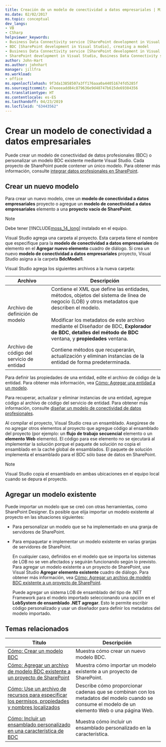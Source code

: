 ```yaml
---
title: Creación de un modelo de conectividad a datos empresariales | Microsoft Docs
ms.date: 02/02/2017
ms.topic: conceptual
dev_langs:
- VB
- CSharp
helpviewer_keywords:
- Business Data Connectivity service [SharePoint development in Visual Studio], model
- BDC [SharePoint development in Visual Studio], creating a model
- Business Data Connectivity service [SharePoint development in Visual Studio], creating a model
- SharePoint development in Visual Studio, Business Data Connectivity service
author: John-Hart
ms.author: johnhart
manager: jillfra
ms.workload:
- office
ms.openlocfilehash: 9f3da13858507a3ff176aaa0a44051674fd5285f
ms.sourcegitcommit: 47eeeeadd84c879636e9d48747b615de69384356
ms.translationtype: HT
ms.contentlocale: es-ES
ms.lasthandoff: 04/23/2019
ms.locfileid: "63443562"
---
```

# <a name="create-a-business-data-connectivity-model"></a>Crear un modelo de conectividad a datos empresariales
  Puede crear un modelo de conectividad de datos profesionales (BDC) o personalizar un modelo BDC existente mediante Visual Studio. Cada proyecto de SharePoint puede contener un único modelo. Para obtener más información, consulte [integrar datos profesionales en SharePoint](../sharepoint/integrating-business-data-into-sharepoint.md).

## <a name="create-a-new-model"></a>Crear un nuevo modelo
 Para crear un nuevo modelo, cree un **modelo de conectividad a datos empresariales** proyecto o agregue un **modelo de conectividad a datos empresariales** elemento a una **proyecto vacío de SharePoint**.

> [!NOTE]
> Debe tener [!INCLUDE[moss_14_long](../sharepoint/includes/moss-14-long-md.md)] instalado en el equipo.

 Visual Studio agrega una carpeta al proyecto. Esta carpeta tiene el nombre que especifique para la **modelo de conectividad a datos empresariales** de elemento en el **Agregar nuevo elemento** cuadro de diálogo. Si crea un nuevo **modelo de conectividad a datos empresariales** proyecto, Visual Studio asigna a la carpeta **BdcModel1**.

 Visual Studio agrega los siguientes archivos a la nueva carpeta:

|Archivo|Descripción|
|----------|-----------------|
|Archivo de definición de modelo|Contiene el XML que define las entidades, métodos, objetos del sistema de línea de negocio (LOB) y otros metadatos que describen el modelo.<br /><br /> Modificar los metadatos de este archivo mediante el Diseñador de BDC, **Explorador de BDC**, **detalles del método de BDC** ventana, y **propiedades** ventana.|
|Archivo de código del servicio de entidad|Contiene métodos que recuperarán, actualización y eliminan instancias de la entidad de forma predeterminada.|

 Para definir las propiedades de una entidad, edite el archivo de código de la entidad. Para obtener más información, vea [Cómo: Agregar una entidad a un modelo](../sharepoint/how-to-add-an-entity-to-a-model.md).

 Para recuperar, actualizar y eliminar instancias de una entidad, agregue código al archivo de código del servicio de entidad. Para obtener más información, consulte [diseñar un modelo de conectividad de datos profesionales](../sharepoint/designing-a-business-data-connectivity-model.md).

 Al compilar el proyecto, Visual Studio crea un ensamblado. Asegúrese de no agregar otros elementos al proyecto que agregue código al ensamblado del proyecto (por ejemplo: un **flujo de trabajo secuencial** elemento o un **elemento Web** elemento). El código para ese elemento no se ejecutará al implementar la solución porque el paquete de solución no copia el ensamblado en la caché global de ensamblados.  El paquete de solución implementa el ensamblado para el BDC sólo base de datos en SharePoint.

> [!NOTE]
> Visual Studio copia el ensamblado en ambas ubicaciones en el equipo local cuando se depura el proyecto.

## <a name="add-an-existing-model"></a>Agregar un modelo existente
 Puede importar un modelo que se creó con otras herramientas, como SharePoint Designer. Es posible que elija importar un modelo existente al proyecto en las situaciones siguientes:

- Para personalizar un modelo que se ha implementado en una granja de servidores de SharePoint.

- Para empaquetar e implementar un modelo existente en varias granjas de servidores de SharePoint.

  En cualquier caso, definidos en el modelo que se importa los sistemas de LOB no se ven afectados y seguirán funcionando según lo previsto. Para agregar un modelo existente a un proyecto de SharePoint, use Visual Studio **Agregar elemento existente** cuadro de diálogo. Para obtener más información, vea [Cómo: Agregar un archivo de modelo BDC existente a un proyecto de SharePoint](../sharepoint/how-to-add-an-existing-bdc-model-file-to-a-sharepoint-project.md).

  Puede agregar un sistema LOB de ensamblado del tipo de .NET Framework para el modelo importado seleccionando una opción en el **LobSystem de ensamblado .NET agregar**. Esto le permite escribir código personalizado y usar un diseñador para definir los metadatos del modelo importado.

## <a name="related-topics"></a>Temas relacionados

|Título|Descripción|
|-----------|-----------------|
|[Cómo: Crear un modelo BDC](../sharepoint/how-to-create-a-bdc-model.md)|Muestra cómo crear un nuevo modelo BDC.|
|[Cómo: Agregar un archivo de modelo BDC existente a un proyecto de SharePoint](../sharepoint/how-to-add-an-existing-bdc-model-file-to-a-sharepoint-project.md)|Muestra cómo importar un modelo existente a un proyecto de SharePoint.|
|[Cómo: Use un archivo de recursos para especificar los permisos, propiedades y nombres localizados](../sharepoint/how-to-use-a-resource-file-to-specify-localized-names-properties-and-permissions.md)|Describe cómo proporcionar cadenas que se combinan con los metadatos del modelo cuando se consume el modelo de un elemento Web o una página Web.|
|[Cómo: Incluir un ensamblado personalizado en una característica de BDC](../sharepoint/how-to-include-a-custom-assembly-in-a-bdc-feature.md)|Muestra cómo incluir un ensamblado personalizado en la característica.|

